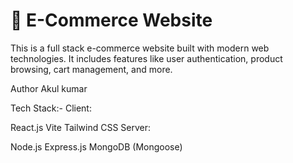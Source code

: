 # 🛒 E-Commerce Website

This is a full stack e-commerce website built with modern web technologies. It includes features like user authentication, product browsing, cart management, and more.

Author
Akul kumar 

Tech Stack:-
Client:

React.js
Vite
Tailwind CSS
Server:

Node.js
Express.js
MongoDB (Mongoose)

